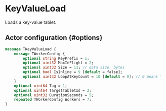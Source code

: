 # KeyValueLoad

Loads a key-value tablet.

## Actor configuration {#options}

```proto
message TKeyValueLoad {
    message TWorkerConfig {
        optional string KeyPrefix = 1;
        optional uint32 MaxInFlight = 2;
        optional uint32 Size = 11; // data size, bytes
        optional bool IsInline = 9 [default = false];
        optional uint32 LoopAtKeyCount = 10 [default = 0]; // 0 means "do not loop"
    }
    optional uint64 Tag = 1;
    optional uint64 TargetTabletId = 2;
    optional uint32 DurationSeconds = 5;
    repeated TWorkerConfig Workers = 7;
}
```
